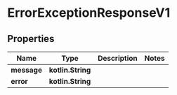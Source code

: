 
# ErrorExceptionResponseV1

## Properties
Name | Type | Description | Notes
------------ | ------------- | ------------- | -------------
**message** | **kotlin.String** |  | 
**error** | **kotlin.String** |  | 



